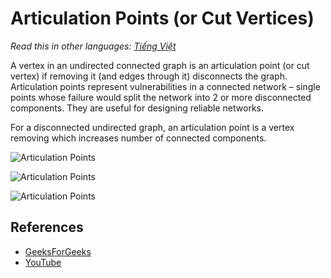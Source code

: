 # Articulation Points (or Cut Vertices)

_Read this in other languages:_
[_Tiếng Việt_](README.md)

A vertex in an undirected connected graph is an articulation point
(or cut vertex) if removing it (and edges through it) disconnects
the graph. Articulation points represent vulnerabilities in a
connected network – single points whose failure would split the
network into 2 or more disconnected components. They are useful for
designing reliable networks.

For a disconnected undirected graph, an articulation point is a
vertex removing which increases number of connected components.

![Articulation Points](https://www.geeksforgeeks.org/wp-content/uploads/ArticulationPoints.png)

![Articulation Points](https://www.geeksforgeeks.org/wp-content/uploads/ArticulationPoints1.png)

![Articulation Points](https://www.geeksforgeeks.org/wp-content/uploads/ArticulationPoints21.png)

## References

- [GeeksForGeeks](https://www.geeksforgeeks.org/articulation-points-or-cut-vertices-in-a-graph/)
- [YouTube](https://www.youtube.com/watch?v=2kREIkF9UAs&list=PLLXdhg_r2hKA7DPDsunoDZ-Z769jWn4R8)
